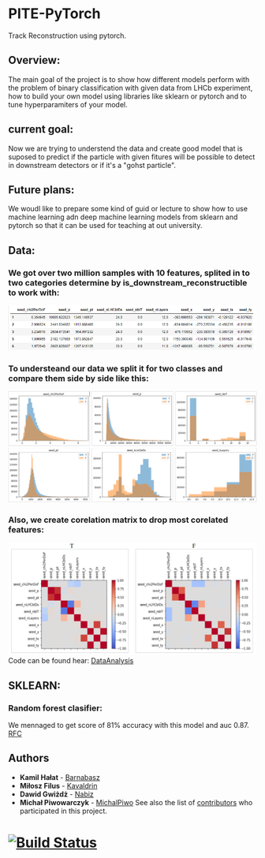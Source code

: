 # PITE-PyTorch
Track Reconstruction using pytorch.

## Overview:

The main goal of the project is to show how different models perform with the problem of binary classification with given data from LHCb experiment, how to build your own model using libraries like sklearn or pytorch and to tune hyperparamiters of your model.

## current goal:
Now we are trying to understend the data and create good model that is suposed to predict if the particle with given fitures will be possible to detect in downstream detectors or if it's a "gohst particle".

## Future plans:
We woudl like to prepare some kind of guid or lecture to show how to use machine learning adn deep machine learning models from sklearn and pytorch so that it can be used for teaching at out university.

## Data:
### We got over two million samples with 10 features, splited in to two categories determine by **is_downstream_reconstructible** to work with:
![](images/data.PNG)

### To understeand our data we split it for two classes and compare them side by side like this:
![](images/Histograms.PNG)

### Also, we create corelation matrix to drop most corelated features:
![](images/Corelation.PNG)
Code can be found hear: [DataAnalysis](https://github.com/Kavaldrin/PITE-PyTorch/blob/master/DataAnalysis.ipynb)
    
## SKLEARN:

### Random forest clasifier:
We mennaged to get score of 81% accuracy with this model and auc 0.87.<br />
[RFC](https://github.com/Kavaldrin/PITE-PyTorch/blob/master/RFC.ipynb)
    

## Authors

* **Kamil Hałat** - [Barnabasz](https://github.com/Barnabasz)
* **Miłosz Filus** - [Kavaldrin](https://github.com/Kavaldrin)
* **Dawid Gwiżdż** - [Nabiz](https://github.com/Nabiz)
* **Michał Piwowarczyk** - [MichalPiwo](https://github.com/MichalPiwo)
See also the list of [contributors](https://github.com/Kavaldrin/PITE-PyTorch/contributors) who participated in this project.



# [![Build Status](https://travis-ci.com/Kavaldrin/PITE-PyTorch.svg?branch=master)](https://travis-ci.com/Kavaldrin/PITE-PyTorch)
  
